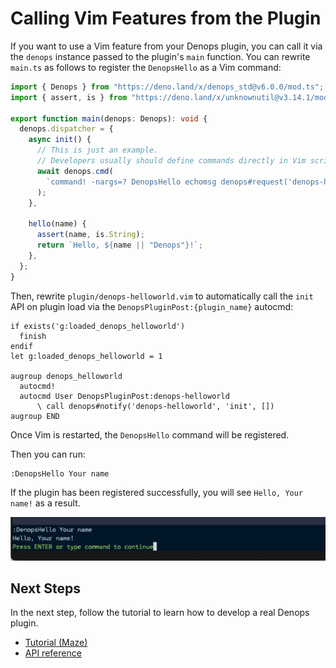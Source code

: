 # Calling Vim Features from the Plugin

If you want to use a Vim feature from your Denops plugin, you can call it via
the `denops` instance passed to the plugin's `main` function. You can rewrite
`main.ts` as follows to register the `DenopsHello` as a Vim command:

```ts:denops/denops-helloworld/main.ts
import { Denops } from "https://deno.land/x/denops_std@v6.0.0/mod.ts";
import { assert, is } from "https://deno.land/x/unknownutil@v3.14.1/mod.ts";

export function main(denops: Denops): void {
  denops.dispatcher = {
    async init() {
      // This is just an example.
      // Developers usually should define commands directly in Vim script.
      await denops.cmd(
        `command! -nargs=? DenopsHello echomsg denops#request('denops-helloworld', 'hello', [<q-args>])`,
      );
    },

    hello(name) {
      assert(name, is.String);
      return `Hello, ${name || "Denops"}!`;
    },
  };
}
```

Then, rewrite `plugin/denops-helloworld.vim` to automatically call the `init`
API on plugin load via the `DenopsPluginPost:{plugin_name}` autocmd:

```vim:plugin/denops-helloworld.vim
if exists('g:loaded_denops_helloworld')
  finish
endif
let g:loaded_denops_helloworld = 1

augroup denops_helloworld
  autocmd!
  autocmd User DenopsPluginPost:denops-helloworld
      \ call denops#notify('denops-helloworld', 'init', [])
augroup END
```

Once Vim is restarted, the `DenopsHello` command will be registered.

Then you can run:

```vim
:DenopsHello Your name
```

If the plugin has been registered successfully, you will see `Hello, Your name!`
as a result.

![](./img/calling-vim-features-01.png)

## Next Steps

In the next step, follow the tutorial to learn how to develop a real Denops
plugin.

- [Tutorial (Maze)](../tutorial/maze/README.md)
- [API reference](https://deno.land/x/denops_std/mod.ts)
